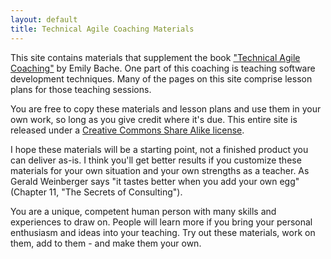 ```yaml
---
layout: default
title: Technical Agile Coaching Materials
---
```


This site contains materials that supplement the book ["Technical Agile Coaching"](https://leanpub.com/techagilecoach) by Emily Bache. One part of this coaching is teaching software development techniques. Many of the pages on this site comprise lesson plans for those teaching sessions. 

You are free to copy these materials and lesson plans and use them in your own work, so long as you give credit where it's due. This entire site is released under a [Creative Commons Share Alike license](https://creativecommons.org/licenses/by-sa/4.0/). 

I hope these materials will be a starting point, not a finished product you can deliver as-is. I think you'll get better results if you customize these materials for your own situation and your own strengths as a teacher. As Gerald Weinberger says "it tastes better when you add your own egg" (Chapter 11, "The Secrets of Consulting"). 

You are a unique, competent human person with many skills and experiences to draw on. People will learn more if you bring your personal enthusiasm and ideas into your teaching. Try out these materials, work on them, add to them - and make them your own.
